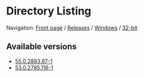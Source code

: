 # Directory Listing

Navigation: [Front page](/ungoogled-chromium-binaries/) / [Releases](/ungoogled-chromium-binaries/releases/) / [Windows](/ungoogled-chromium-binaries/releases/windows) / [32-bit](/ungoogled-chromium-binaries/releases/windows/32bit)

## Available versions

* [55.0.2883.87-1](/ungoogled-chromium-binaries/releases/windows/32bit/55.0.2883.87-1)
* [53.0.2785.116-1](/ungoogled-chromium-binaries/releases/windows/32bit/53.0.2785.116-1)


